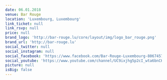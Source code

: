```yaml
---
date: 06.01.2018
venue: Bar Rouge
location: 'Luxembourg, Luxembourg'
link_ticket: null
link_rsvp: null
price: null
brand_logo: 'http://bar-rouge.lu/core/layout/img/logo_bar_rouge.png'
brand_url: 'http://bar-rouge.lu'
social_twitter: null
social_instagram: null
social_facebook: 'https://www.facebook.com/Bar-Rouge-Luxembourg-806745732742356/'
social_youtube: 'https://www.youtube.com/channel/UC9ixjhg5p2cI_wta6bnCHdg'
picture: null
isBig: false
---
```



